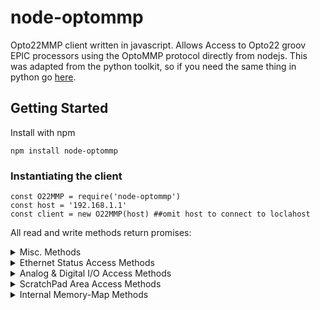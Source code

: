 # node-optommp

Opto22MMP client written in javascript. Allows Access to Opto22 groov EPIC processors using the OptoMMP protocol directly from nodejs. This was adapted from the python toolkit, so if you need the same thing in python go [here](https://github.com/optodeveloper/optommp).

## Getting Started

Install with npm

```
npm install node-optommp
```

### Instantiating the client

```
const O22MMP = require('node-optommp')
const host = '192.168.1.1'
const client = new O22MMP(host) ##omit host to connect to loclahost 
```

All read and write methods return promises:
<details><summary>Misc. Methods</summary>

* **ReadRawOffset(offset, size, data_type)** - Rads the raw address at `offset` collecting `size` bytes and using `data_type` formatting to unpack it.

* **LastError()** - Returns the last error response code.

* **UnitDescription()** - Returns the device unit description. For example, `GRV-EPIC-PR1`

* **FirmwareVersion()** - Returns the device firmware version. For example, 'R1.1a'

</details>
<details><summary>Ethernet Status Access Methods</summary>

* **IPAddressE0()** - Returns the IP address associated with Ethernet 0 on the controller.

* **MACAddressE0()** - Returns the MAC address associated with Ethernet 0 on the controller.

* **IPAddressE1()** - Returns the IP address associated with Ethernet 1 on the controller.

* **MACAddressE1()** - Returns the MAC address associated with Ethernet 1 on the controller.

</details>
<details><summary>Analog & Digital I/O Access Methods</summary>

* **SetDigitalPointState(module, channel, state)** - The HD digital output at `channel` on `module` will be toggled to `state`, which should be either 1 or 0. Returns status code.

* **GetDigitalPointState(module, channel)** - The state of the HD digital output at `channel` on `module` will be fetched. Returns state either 1 or 0.


* **GetAnalogPointValue(module, channel)** - Return the current float value of the analog I/O installed at `channel` on `module`.

* **SetAnalogPointValue(module, channel, value)** - Set the analog I/O installed at `channel` on `module` to be `value`. `value` should be a float.

* **GetAnalogPointMin(module, channel)** - Return the minimum float value of the analog I/O installed at `channel` on `module`.

* **GetAnalogPointMax(module, channel)** - Return the maximum float value of the analog I/O installed at `channel` on `module`.

</details>
<details><summary>ScratchPad Area Access Methods</summary>

* **GetScratchPadIntegerArea(index)** - Returns the `index`<sup>th</sup> scratch pad integer.

* **SetScratchPadIntegerArea(index, value)** - Sets the `index`<sup>th</sup> scratch pad integer to be `value`.

* **GetScratchPadFloatArea(index)** - Returns the `index`<sup>th</sup> scratch pad float.

* **SetScratchPadFloatArea(index, value)** - Sets the `index`<sup>th</sup> scratch pad float to be `value`.

* **GetScratchPadStringArea(index)** - Returns the `index`<sup>th</sup> scratch pad string.

* **SetScratchPadStringArea(index, data)** - Sets the `index`<sup>th</sup> scratch pad string to be `data`.

</details>
<details><summary>Internal Memory-Map Methods</summary>

* **UnpackReadResponse(data, data_type)** - Unpacks the string data from bytes 16-20 of a read response. Returns formatted data.<br>
	`data_type` --> struct format characters 'c', 'i', 'd', 'f', etc., or specifically 'FIRMWARE', 'IP', or 'MAC' for custom formatting, or 'NONE' for raw binary data.

* **UnpackWriteResponse(data)** - Unpacks the integer status code from bytes 4-8 of a write response. Returns int status.<br>

* **PackFloat(value)** - Packs floating point `vlaue` into a four-byte hexidecimal array.

* **PackInteger(value)** - Packs integer point `vlaue` into a four-byte hexidecimal array.


* **ReadBlock(address)** - Read value at memory location `address`. Relies on `BuidReadBlockRequest()`, wraps up `.send()` and `.recv()` methods. Returns unpacked string data.

* **WriteBlock(address, value)** - Write `value` into memory location `address`. Relies on `BuildWriteBlockRequest()`, wraps up `.send()` and `.recv()` methods. Returns int status.


* **BuildReadBlockRequest(dest, size)** - Build the read block request bytearray. Returns bytearray block.<br>
	This is an internally used utility method to build a read request. Client code isn't likely to need it.

* **BuildWriteBlockRequest(dest, value)** - Build the write block request bytearray. Returns bytearray block.<br>
	This is an internally used utility method to build a read request. Client code isn't likely to need it.

* **close()** - Closes the socket connection to the device. Call this before the end of the script.

</details>